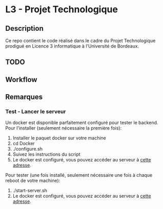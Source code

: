 # L3 - Projet Technologique 

## Description

Ce repo contient le code réalisé dans le cadre du Projet Technologique prodigué en Licence 3 informatique à l'Université de Bordeaux.

## TODO


## Workflow



## Remarques

### Test - Lancer le serveur

Un docker est disponible parfaitement configuré pour tester le backend. 
Pour l'installer (seulement nécessaire la première fois):

1. Installer le paquet docker sur votre machine 
2. cd Docker
3. ./configure.sh
4. Suivez les instructions du script
5. Le docker est configuré, vous pouvez accéder au serveur à [cette adresse](http://127.0.0.1:81).

Pour tester (une fois installé, seulement nécessaire une fois à chaque reboot de votre machine):

1. ./start-server.sh
2. Le docker est configuré, vous pouvez accéder au serveur à [cette adresse](http://127.0.0.1:81).
